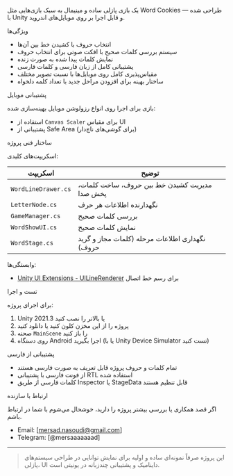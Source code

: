 
یک بازی پازلی ساده و مینیمال به سبک بازی‌هایی مثل Word Cookies — طراحی شده با Unity و قابل اجرا بر روی موبایل‌های اندروید.

 ویژگی‌ها

- انتخاب حروف با کشیدن خط بین آن‌ها
- سیستم بررسی کلمات صحیح با افکت صوتی برای انتخاب حروف
- نمایش کلمات پیدا شده به صورت زنده
- پشتیبانی کامل از زبان فارسی و کلمات فارسی
- مقیاس‌پذیری کامل روی موبایل‌ها با نسبت تصویر مختلف
- ساختار بهینه برای افزودن مراحل جدید با تعداد کلمه دلخواه

 پشتیبانی موبایل

بازی برای اجرا روی انواع رزولوشن موبایل بهینه‌سازی شده:
- استفاده از `Canvas Scaler` برای مقیاس UI
- پشتیبانی از Safe Area (برای گوشی‌های ناچ‌دار)


 ساختار فنی پروژه

 اسکریپت‌های کلیدی:

| اسکریپت | توضیح |
|--------|------|
| `WordLineDrawer.cs` | مدیریت کشیدن خط بین حروف، ساخت کلمات، پخش صدا |
| `LetterNode.cs` | نگهدارنده اطلاعات هر حرف |
| `GameManager.cs` | بررسی کلمات صحیح|
| `WordShowUI.cs` | نمایش کلمات صحیح |
| `WordStage.cs` | نگهداری اطلاعات مرحله (کلمات مجاز و گرید حروف) |

 وابستگی‌ها:
- [Unity UI Extensions - UILineRenderer](https://github.com/Unity-UI-Extensions/com.unity.uiextensions) برای رسم خط اتصال


 تست و اجرا

برای اجرای پروژه:
1. Unity 2021.3 یا بالاتر را نصب کنید
2. پروژه را از این مخزن کلون کنید یا دانلود کنید
3. صحنه `MainScene` را باز کنید
4. روی دستگاه Android اجرا بگیرید (یا با Unity Device Simulator تست کنید)


 پشتیبانی از فارسی

- تمام کلمات و حروف پروژه قابل تعریف به صورت فارسی هستند
- از فونت فارسی با پشتیبانی RTL استفاده شده
- کلمات فارسی از طریق Inspector یا StageData قابل تنظیم هستند



 ارتباط با سازنده

اگر قصد همکاری یا بررسی بیشتر پروژه را دارید، خوشحال می‌شوم با شما در ارتباط باشم.

- Email: [mersad.nasoudi@gmail.com]
- Telegram: [@mersaaaaaaad]

---

> این پروژه صرفاً نمونه‌ای ساده و اولیه برای نمایش توانایی در طراحی سیستم‌های پازلی، UI داینامیک و پشتیبانی چندزبانه در یونیتی است.


